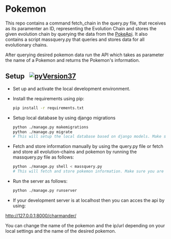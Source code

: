 # Pokemon 

This repo contains a command fetch_chain in the query.py file, that receives as its paramenter an ID, representing the Evolution Chain and stores the given evolution chain by querying the data from the [PokeApi](https://pokeapi.co/). It also contains a script massquery.py that queries and stores data for all evolutionary chains. 

After querying desired pokemon data run the API which takes as parameter the name of a Pokemon and returns the Pokemon's information.

## Setup &nbsp; [![pyVersion37](https://img.shields.io/badge/python-3.9-blue.svg)](https://www.python.org/downloads/release/python-397/)

- Set up and activate the local development environment.


- Install the requirements using pip:

    ```sh
    pip install -r requirements.txt
    ```

- Setup local database by using django migrations

    ```sh
    python ./manage.py makemigrations
    python ./manage.py migrate
    # This will setup the local database based on django models. Make sure you are in the same directory as manage.py file
    ```

- Fetch and store information manually by using the query.py file or fetch and store all evolution-chains and pokemon by running the massquery.py file as follows:

    ```sh
    python ./manage.py shell < massquery.py
    # This will fetch and store pokemon information. Make sure you are in the same directory as manage.py and massquery.py.
    ```

- Run the server as follows:

    ```sh
    python ./manage.py runserver
    ```

- If your development server is at localhost then you can acces the api by using:

http://127.0.0.1:8000/charmander/

You can change the name of the pokemon and the ip/url depending on your local settings and the name of the desired pokemon. 

